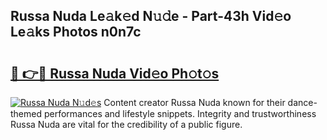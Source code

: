 ## Russa Nuda Le𝚊k𝚎d N𝚞𝚍e - Part-43h Vid𝚎o Le𝚊ks Photos n0n7c

# <h2><a href="http://fbeboi.evod.top/?m=Russa+Nuda">🔗 👉🔴 Russa Nuda Vid𝚎o Ph𝚘t𝚘s</a></h2>

[![Russa Nuda N𝚞d𝚎s](https://i.imgur.com/8V9OHl7.gif)](http://fbeboi.evod.top/?m=Russa+Nuda)
Content creator Russa Nuda known for their dance-themed performances and lifestyle snippets. Integrity and trustworthiness Russa Nuda are vital for the credibility of a public figure. 
